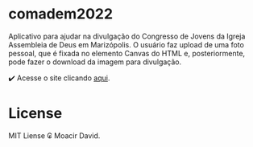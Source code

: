 # comadem2022
Aplicativo para ajudar na divulgação do Congresso de Jovens da Igreja Assembleia de Deus em Marizópolis. O usuário faz upload de uma foto pessoal, que é fixada no elemento Canvas do HTML e, posteriormente, pode fazer o download da imagem para divulgação.

:heavy_check_mark: Acesse o site clicando <a href="https://moacirdavidag.github.io/comadem2022/">aqui</a>.

# License

MIT Liense ₢ Moacir David.
